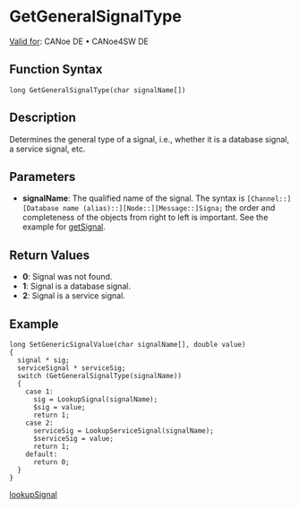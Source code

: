 # GetGeneralSignalType

[Valid for](../../Shared/FeatureAvailability.md):  CANoe DE • CANoe4SW DE

## Function Syntax

```plaintext
long GetGeneralSignalType(char signalName[])
```

## Description

Determines the general type of a signal, i.e., whether it is a database signal, a service signal, etc.

## Parameters

- **signalName**: The qualified name of the signal. The syntax is `[Channel::][Database name (alias)::][Node::][Message::]Signa;` the order and completeness of the objects from right to left is important. See the example for [getSignal](../Test/Functions/CAPLfunctionGetSignal.md).

## Return Values

- **0**: Signal was not found.
- **1**: Signal is a database signal.
- **2**: Signal is a service signal.

## Example

```plaintext
long SetGenericSignalValue(char signalName[], double value)
{
  signal * sig;
  serviceSignal * serviceSig;
  switch (GetGeneralSignalType(signalName))
  {
    case 1:
      sig = LookupSignal(signalName);
      $sig = value;
      return 1;
    case 2:
      serviceSig = LookupServiceSignal(signalName);
      $serviceSig = value;
      return 1;
    default:
      return 0;
  }
}
```

[lookupSignal](../Other/Functions/CAPLfunctionlookupSignal.md)
